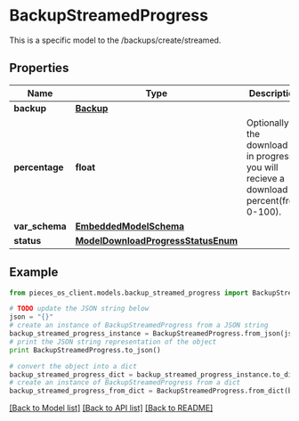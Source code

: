 # BackupStreamedProgress

This is a specific model to the /backups/create/streamed.

## Properties
Name | Type | Description | Notes
------------ | ------------- | ------------- | -------------
**backup** | [**Backup**](Backup.md) |  | [optional] 
**percentage** | **float** | Optionally if the download is in progress you will recieve a download percent(from 0-100). | [optional] 
**var_schema** | [**EmbeddedModelSchema**](EmbeddedModelSchema.md) |  | [optional] 
**status** | [**ModelDownloadProgressStatusEnum**](ModelDownloadProgressStatusEnum.md) |  | [optional] 

## Example

```python
from pieces_os_client.models.backup_streamed_progress import BackupStreamedProgress

# TODO update the JSON string below
json = "{}"
# create an instance of BackupStreamedProgress from a JSON string
backup_streamed_progress_instance = BackupStreamedProgress.from_json(json)
# print the JSON string representation of the object
print BackupStreamedProgress.to_json()

# convert the object into a dict
backup_streamed_progress_dict = backup_streamed_progress_instance.to_dict()
# create an instance of BackupStreamedProgress from a dict
backup_streamed_progress_from_dict = BackupStreamedProgress.from_dict(backup_streamed_progress_dict)
```
[[Back to Model list]](../README.md#documentation-for-models) [[Back to API list]](../README.md#documentation-for-api-endpoints) [[Back to README]](../README.md)


